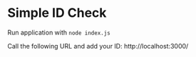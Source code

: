 # Simple ID Check

Run application with
```node index.js```

Call the following URL and add your ID:
http://localhost:3000/<YOUR ID>
